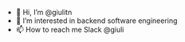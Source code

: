 - 👋 Hi, I’m @giulitn
- 👀 I’m interested in backend software engineering 
- 📫 How to reach me Slack @giuli

<!---
giulitn/giulitn is a ✨ special ✨ repository because its `README.md` (this file) appears on your GitHub profile.
You can click the Preview link to take a look at your changes.
--->
